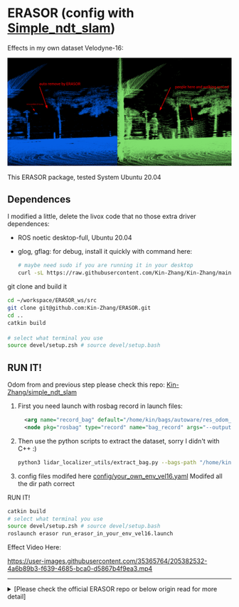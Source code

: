 # ERASOR (config with [Simple_ndt_slam](https://github.com/Kin-Zhang/simple_ndt_slam))

Effects in my own dataset Velodyne-16:

![](img/ERASOR_effect.png)

This ERASOR package, tested System Ubuntu 20.04

## Dependences

I modified a little, delete the livox code that no those extra driver dependences:

- ROS noetic desktop-full, Ubuntu 20.04

- glog, gflag: for debug, install it quickly with command here:

  ```bash
  # maybe need sudo if you are running it in your desktop
  curl -sL https://raw.githubusercontent.com/Kin-Zhang/Kin-Zhang/main/Dockerfiles/setup_lib.sh | bash
  ```

git clone and build it

```bash
cd ~/workspace/ERASOR_ws/src
git clone git@github.com:Kin-Zhang/ERASOR.git
cd ..
catkin build

# select what terminal you use
source devel/setup.zsh # source devel/setup.bash
```


## RUN IT!

Odom from and previous step please check this repo: [Kin-Zhang/simple_ndt_slam](https://github.com/Kin-Zhang/simple_ndt_slam)

1. First you need launch with rosbag record in launch files:

   ```xml
     <arg name="record_bag" default="/home/kin/bags/autoware/res_odom_lidar.bag" />
     <node pkg="rosbag" type="record" name="bag_record" args="--output-name $(arg record_bag) /auto_odom /odom_lidar /tf" />
   ```

2. Then use the python scripts to extract the dataset, sorry I didn't with C++ :)

   ```bash
   python3 lidar_localizer_utils/extract_bag.py --bags-path "/home/kin/bags/autoware/res_odom_lidar.bag" --save-dir "/home/kin/bags/autoware/res_odom_lidar"
   ```

3. config files modifed here [config/your_own_env_vel16.yaml](config/your_own_env_vel16.yaml) Modifed all the dir path correct



RUN IT!

```bash
catkin build
# select what terminal you use
source devel/setup.zsh # source devel/setup.bash
roslaunch erasor run_erasor_in_your_env_vel16.launch
```



Effect Video Here:

https://user-images.githubusercontent.com/35365764/205382532-4a6b89b3-f639-4685-bca0-d5867b4f9ea3.mp4





---
<details>
  <summary>[Please check the official ERASOR repo or below origin read for more detail]</summary>




# :rainbow: ERASOR (RA-L'21 with ICRA Option)

Official page of [*"ERASOR: Egocentric Ratio of Pseudo Occupancy-based Dynamic Object Removal for Static 3D Point Cloud Map Building"*](https://ieeexplore.ieee.org/stamp/stamp.jsp?tp=&arnumber=9361109), which is accepted by RA-L with ICRA'21 option 
[[Video](https://www.youtube.com/watch?v=Nx27ZO8afm0)] [[Preprint Paper](https://arxiv.org/abs/2103.04316)] 

![overview](img/fig_overview.png)



We provide all contents including

- [x] Source code of ERASOR
- [x] All outputs of the State-of-the-arts
- [x] Visualization
- [x] Calculation code of Preservation Rate/Rejection Rate

So enjoy our codes! :)

Contact: Hyungtae Lim (shapelim`at`kaist`dot`ac`dot`kr)

Advisor: Hyun Myung (hmyung`at`kaist`dot`ac`dot`kr)

## NEWS (Recent update: Oct., 2021) 
- An example of running ERASOR in your own env. is provided.
    - Please refer to please refer to `src/offline_map_updater/main_in_your_env.cpp` and `launch/run_erasor_in_your_env_vel16.launch`. The more details are  [here](#ERASOR-in-the-Wild).
---

## Contents
0. [Test Env.](#Test-Env.)
0. [Requirements](#requirements)
0. [How to Run ERASOR](#How-to-Run-ERASOR)
0. [Calculate PR/RR](#Calculate-PR/RR)
0. [Benchmark](#benchmark)
0. [Visualization of All the State-of-the-arts](#Visualization-of-All-the-State-of-the-arts)
0. [ERASOR in the Wild](#ERASOR-in-the-Wild)
0. [Citation](#citation)

## Test Env.
The code is tested successfully at
* Linux 18.04 LTS
* ROS Melodic

## Requirements

### ROS Setting
- Install [ROS](http://torch.ch/docs/getting-started.html) on a machine. 
- Also, [jsk-visualization](https://github.com/jsk-ros-pkg/jsk_visualization) is required to visualize Scan Ratio Test (SRT) status.

```bash
sudo apt-get install ros-melodic-jsk-recognition
sudo apt-get install ros-melodic-jsk-common-msgs
sudo apt-get install ros-melodic-jsk-rviz-plugins
```

#### Build Our Package 
- Thereafter, compile this package. We use [catkin tools](https://catkin-tools.readthedocs.io/en/latest/),
```bash
mkdir -p ~/catkin_ws/src
cd ~/catkin_ws/src
git clone https://github.com/LimHyungTae/ERASOR.git
cd .. && catkin build erasor 
```

### Python Setting
- Our metric calculation for PR/RR code is implemented by python2.7
- To run the python code, following pakages are necessary: [pypcd](https://github.com/dimatura/pypcd), [tqdm](https://github.com/tqdm/tqdm), [scikit-learn](https://scikit-learn.org/stable/), and [tabulate](https://pyneng.readthedocs.io/en/latest/book/12_useful_modules/tabulate.html)
```bash
pip install pypcd
pip install tqdm	
pip install scikit-learn
pip install tabulate
```

### Prepared dataset

- Download the preprocessed KITTI data encoded into rosbag.
- The downloading process might take five minutes or so. All rosbags requires total 2.3G of storage space
```bash
wget https://urserver.kaist.ac.kr/publicdata/erasor/rosbag/00_4390_to_4530_w_interval_2_node.bag
wget https://urserver.kaist.ac.kr/publicdata/erasor/rosbag/01_150_to_250_w_interval_1_node.bag
wget https://urserver.kaist.ac.kr/publicdata/erasor/rosbag/02_860_to_950_w_interval_2_node.bag
wget https://urserver.kaist.ac.kr/publicdata/erasor/rosbag/05_2350_to_2670_w_interval_2_node.bag
wget https://urserver.kaist.ac.kr/publicdata/erasor/rosbag/07_630_to_820_w_interval_2_node.bag
```
#### Description of Preprocessed Rosbag Files

- Please note that the rosbag consists of `node`. Refer to `msg/node.msg`.
- Note that each label of the point is assigned in `intensity` for the sake of convenience.
- And we set the following classes are dynamic classes:
```
# 252: "moving-car"
# 253: "moving-bicyclist"
# 254: "moving-person"
# 255: "moving-motorcyclist"
# 256: "moving-on-rails"
# 257: "moving-bus"
# 258: "moving-truck"
# 259: "moving-other-vehicle"
```
- Please refer to `std::vector<int> DYNAMIC_CLASSES` in our code :).

## How to Run ERASOR

We will explain how to run our code on seq 05 of the KITTI dataset as an example.

**Step 1. Build naive map**

![kittimapgen](img/kittimapgen.gif)
* Set the following parameters in `launch/mapgen.launch`.
	* `target_rosbag`: The name of target rosbag, e.g. `05_2350_to_2670_w_interval_2_node.bag`
	* `save_path`: The path where the naively accumulated map is saved.
* Launch mapgen.launch and play corresponding rosbag on the other bash as follows:
```bash
roscore # (Optional)
roslaunch erasor mapgen.launch
rosbag play 05_2350_to_2670_w_interval_2_node.bag
```
* Then, dense map and voxelized map are auto-saved at the `save path`. Note that the dense map is used for evaluation to fill corresponding labels. The voxelized map will be an input of step 2 as a naively accumulated map.

**Step 2. Run ERASOR**
![erasor](img/kitti05.gif)
* Set the following parameters in `config/seq_05.yaml`.
	* `initial_map_path`: The path of naively accumulated map
	* `save_path`: The path where the filtered static map is saved.
  
* Run the following command for each bash.
```bash
roscore # (Optional)
roslaunch erasor run_erasor.launch target_seq:="05"
rosbag play 05_2350_to_2670_w_interval_2_node.bag
```
**News (22.03.01):** The submap module is employed to speed up when extracing map VOI.

Plase check the below rosparams in `run_erasor.launch`:
```
<rosparam param="/large_scale/is_large_scale">true</rosparam>
<rosparam param="/large_scale/submap_size">160.0</rosparam>
```

Note that appropriate `submap_size` is > 2 * max_range.

* **IMPORTANT:** After finishing running ERASOR, run the following command to save the static map as a pcd file on another bash.
* "0.2" denotes voxelization size.
```bash
rostopic pub /saveflag std_msgs/Float32 "data: 0.2"
```

* Then, you can see the printed command as follows:

![fig_command](img/finish_command.png)

* The results will be saved under the `save_path` folder, i.e. `$save_path$/05_result.pcd`.

## Calculate PR/RR

You can check our results directly.

* First, download all pcd materials.
```bash
wget https://urserver.kaist.ac.kr/publicdata/erasor/erasor_paper_pcds.zip
unzip erasor_paper_pcds.zip
```

Then, run the analysis code as follows:

```bash
python analysis.py --gt $GT_PCD_PATH$ --est $EST_PCD_PATH$
```

E.g, 

```bash
python analysis.py --gt /home/shapelim/erasor_paper_pcds/gt/05_voxel_0_2.pcd --est /home/shapelim/erasor_paper_pcds/estimate/05_ERASOR.pcd
```

**NOTE**: For estimating PR/RR, more dense pcd file, which is generated in the `mapgen.launch` procedure, is better to estimate PR/RR precisely.


## Benchmark


- Error metrics are a little bit different from those in the paper:
  
  | Seq.    |  PR [%] |  RR [%] |
  |-----------------------------|:-----:|:-----:|
  | 00  | 91.72 | 97.00 |
  | 01  | 91.93 | 94.63 |
  | 02  | 81.08 | 99.11 |
  | 05  | 86.98 | 97.88 |
  | 07  | 92.00 | 98.33 |
- But we provide all pcd files! Don't worry. See [Visualization of All the State-of-the-arts](#Visualization-of-All-the-State-of-the-arts) Section.

## Visualization of All the State-of-the-arts

* First, download all pcd materials.
```bash
wget https://urserver.kaist.ac.kr/publicdata/erasor/erasor_paper_pcds.zip
unzip erasor_paper_pcds.zip
```

* Set parameters in `config/viz_params.yaml` correctly
    * `abs_dir`: The absolute directory of pcd directory
    * `seq`: Target sequence (00, 01, 02, 05, or 07)
    
* After setting the parameters, launch following command:
```bash
roslaunch erasor compare_results.launch
```
* Then you can inspect all pcd results that are already parsed into static points and dynamic points.
* All examples are here:
    * [Sequence 00: 4,390~4,530](img/00)
    * [Sequence 01: 150~250](img/01)
    * [Sequence 02: 860~950](img/02)
    * [Sequence 05: 2,350~2,670](img/05)
    * [Sequence 07: 630~820](img/07)

## ERASOR in the Wild

### In your own dataset

To check generalization of ERASOR, we tested ERASOR in more crowded environments. In that experiment, Velodyne Puck 16 was employed, and poses are estimated by [LIO-SAM](https://github.com/TixiaoShan/LIO-SAM).

Satellite map                 |  Pcd map by LIO-SAM
:-------------------------:|:-------------------------:
![](img/demo/bongeunsa_satellite.png) |  ![](img/demo/bongeunsa_map.png)


When **running ERASOR in your own environments**, please refer to `src/offline_map_updater/main_in_your_env.cpp` file and `launch/run_erasor_in_your_env_vel16.launch`.

You can learn how to set experimental setting by repeating our pre-set configurations. Please follow our instructions.

* First, download pre-set dataset.
```
wget https://urserver.kaist.ac.kr/publicdata/erasor/bongeunsa_dataset.zip
unzip bongeunsa_dataset.zip
```

* Modify `data_dir`, `MapUpdater/initial_map_path`, and `MapUpdater/save_path` in `config/your_own_env_vel16.yaml` to be right directory for your machine, where `data_dir` should consist of following components as follows:

```
`data_dir`
_____pcds
     |___000000.pcd
     |___000001.pcd
     |___000002.pcd
     |...
_____dense_global_map.pcd
_____poses_lidar2body.csv
_____...
```

* Next, launch `launch/run_erasor_in_your_env_vel16.launch` as follows:


```
roslaunch erasor run_erasor_in_your_env_vel16.launch
```
### Results

![](img/demo/region_A_gif.gif)

![](img/demo/region_B_gif.gif)


### Note: Setting appropriate parameters

* As shown in `config`, depending on your own sensor configuration, parameters must be changed. In particular, `min_h` and `max_h`, and `th_bin_max_h` should be changed (note that `min_h` and `max_h`, and `th_bin_max_h` is w.r.t. your body frame of a query pcd file.) 
* If you use a low-channel LiDAR sensor such as Velodyne Puck-16, `max_r` and `num_rings` must be set as smaller values like `config/your_own_env_vel16.yaml` to guarantee the estimated normal vector for each bin is considered to be orthogonal to the ground.
* If too many points are considered as ground points for each bin, then reduce the value of `gf_dist_thr`.


## Citation 
If you use our code or method in your work, please consider citing the following:

	@article{lim2021erasor,
	title={ERASOR: Egocentric Ratio of Pseudo Occupancy-Based Dynamic Object Removal for Static 3D Point Cloud Map Building},
	author={Lim, Hyungtae and Hwang, Sungwon and Myung, Hyun},
	journal={IEEE Robotics and Automation Letters},
	volume={6},
	number={2},
	pages={2272--2279},
	year={2021},
	publisher={IEEE}
	}



</details>